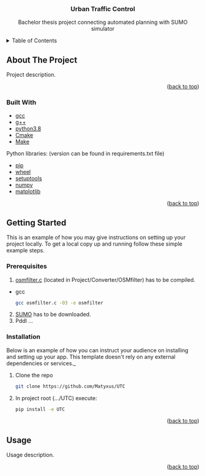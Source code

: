 <div id="top"></div>


<!-- PROJECT LOGO -->
<br />
<div align="center">
  <h3 align="center">Urban Traffic Control</h3>

  <p align="center">
    Bachelor thesis project connecting automated planning with SUMO simulator
  </p>
</div>



<!-- TABLE OF CONTENTS -->
<details>
  <summary>Table of Contents</summary>
  <ol>
    <li>
      <a href="#about-the-project">About The Project</a>
      <ul>
        <li><a href="#built-with">Built With</a></li>
      </ul>
    </li>
    <li>
      <a href="#getting-started">Getting Started</a>
      <ul>
        <li><a href="#prerequisites">Prerequisites</a></li>
        <li><a href="#installation">Installation</a></li>
      </ul>
    </li>
    <li><a href="#usage">Usage</a></li>
    <li><a href="#roadmap">Roadmap</a></li>
    <li><a href="#contributing">Contributing</a></li>
    <li><a href="#license">License</a></li>
    <li><a href="#contact">Contact</a></li>
    <li><a href="#acknowledgments">Acknowledgments</a></li>
  </ol>
</details>



<!-- ABOUT THE PROJECT -->
## About The Project

<!-- Img: [![Product Name Screen Shot][product-screenshot]](https://example.com) -->

Project description.

<p align="right">(<a href="#top">back to top</a>)</p>



### Built With

* [gcc]()
* [g++]()
* [python3.8]()
* [Cmake]()
* [Make]()

Python libraries: (version can be found in requirements.txt file)
* [pip](https://pypi.org/project/pip/)
* [wheel](https://pypi.org/project/wheel/)
* [setuptools](https://pypi.org/project/setuptools/)
* [numpy](https://numpy.org/)
* [matplotlib](https://matplotlib.org/)

<p align="right">(<a href="#top">back to top</a>)</p>



<!-- GETTING STARTED -->
## Getting Started

This is an example of how you may give instructions on setting up your project locally.
To get a local copy up and running follow these simple example steps.

### Prerequisites


1) [osmfilter.c](https://wiki.openstreetmap.org/wiki/Osmfilter) (located in Project/Converter/OSMfilter) has to be compiled.
* gcc
  ```sh
  gcc osmfilter.c -O3 -o osmfilter
  ```
2) [SUMO](https://www.eclipse.org/sumo/) has to be downloaded.
3) Pddl ...

### Installation

Below is an example of how you can instruct your audience on installing and setting up your app. This template doesn't rely on any external dependencies or services._

1. Clone the repo
   ```sh
   git clone https://github.com/Matyxus/UTC
   ```
2. In project root (.../UTC) execute:
   ```sh
   pip install -e UTC
   ```


<p align="right">(<a href="#top">back to top</a>)</p>



<!-- USAGE EXAMPLES -->
## Usage

Usage description.

<p align="right">(<a href="#top">back to top</a>)</p>










